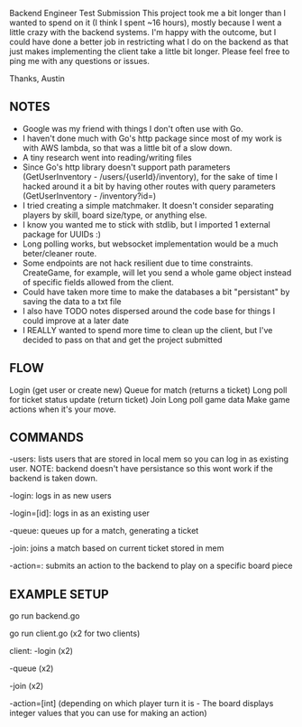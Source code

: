 Backend Engineer Test Submission
This project took me a bit longer than I wanted to spend on it (I think I spent ~16 hours), mostly because I went a little crazy with the backend systems. I'm happy with the outcome, but I could have done a better job in restricting what I do on the backend as that just makes implementing the client take a little bit longer. Please feel free to ping me with any questions or issues.

Thanks,
Austin

NOTES
-----------------------------------------------------------------------
- Google was my friend with things I don't often use with Go.
- I haven't done much with Go's http package since most of my work is with AWS lambda, so that was a little bit of a slow down.
- A tiny research went into reading/writing files
- Since Go's http library doesn't support path parameters (GetUserInventory - /users/{userId}/inventory), for the sake of time I hacked around it a bit by having other routes with query parameters (GetUserInventory - /inventory?id=<userId>)
- I tried creating a simple matchmaker. It doesn't consider separating players by skill, board size/type, or anything else.
- I know you wanted me to stick with stdlib, but I imported 1 external package for UUIDs :)
- Long polling works, but websocket implementation would be a much beter/cleaner route.
- Some endpoints are not hack resilient due to time constraints. CreateGame, for example, will let you send a whole game object instead of specific fields allowed from the client.
- Could have taken more time to make the databases a bit "persistant" by saving the data to a txt file
- I also have TODO notes dispersed around the code base for things I could improve at a later date
- I REALLY wanted to spend more time to clean up the client, but I've decided to pass on that and get the project submitted


FLOW
-----------------------------------------------------------------------
Login (get user or create new)
Queue for match (returns a ticket)
Long poll for ticket status update (return ticket)
Join
Long poll game data
Make game actions when it's your move.

COMMANDS
-----------------------------------------------------------------------
-users: lists users that are stored in local mem so you can log in as existing user. NOTE: backend doesn't have persistance so this wont work if the backend is taken down.

-login: logs in as new users

-login=[id]: logs in as an existing user

-queue: queues up for a match, generating a ticket

-join: joins a match based on current ticket stored in mem

-action=<boardIntVal>: submits an action to the backend to play on a specific board piece


EXAMPLE SETUP
-----------------------------------------------------------------------
go run backend.go

go run client.go (x2 for two clients)

client:
-login (x2)

-queue (x2)

-join (x2)

-action=[int] (depending on which player turn it is - The board displays integer values that you can use for making an action)
